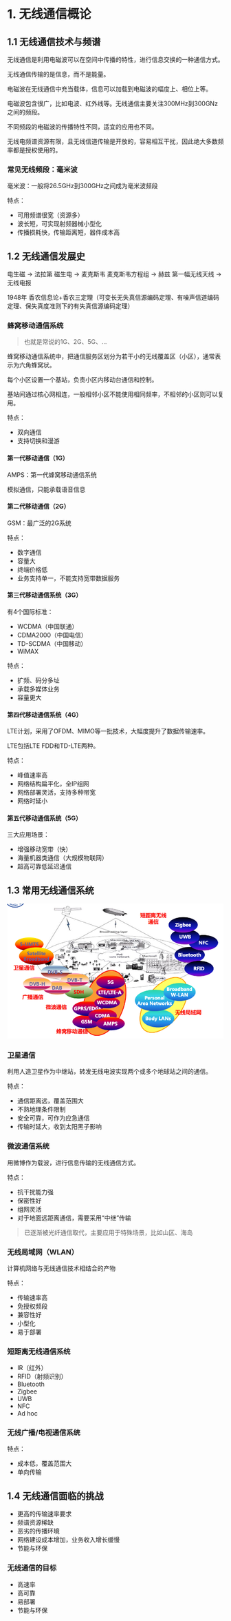 # 1. 无线通信概论

## 1.1 无线通信技术与频谱

无线通信是利用电磁波可以在空间中传播的特性，进行信息交换的一种通信方式。

无线通信传输的是信息，而不是能量。

电磁波在无线通信中充当载体，信息可以加载到电磁波的幅度上、相位上等。

电磁波包含很广，比如电波、红外线等。无线通信主要关注300MHz到300GNz之间的频段。

不同频段的电磁波的传播特性不同，适宜的应用也不同。

无线电频谱资源有限，且无线信道传输是开放的，容易相互干扰，因此绝大多数频率都是授权使用的。

### 常见无线频段：毫米波

毫米波：一般将26.5GHz到300GHz之间成为毫米波频段

特点：

- 可用频谱很宽（资源多）
- 波长短，可实现射频器械小型化
- 传播损耗快，传输距离短，器件成本高

## 1.2 无线通信发展史

电生磁 -> 法拉第 磁生电 -> 麦克斯韦 麦克斯韦方程组 -> 赫兹 第一幅无线天线 -> 无线电报

1948年 香农信息论+香农三定理（可变长无失真信源编码定理、有噪声信道编码定理、保失真度准则下的有失真信源编码定理）

### 蜂窝移动通信系统

> 也就是常说的1G、2G、5G、...

蜂窝移动通信系统中，把通信服务区划分为若干小的无线覆盖区（小区），通常表示为六角蜂窝状。

每个小区设置一个基站，负责小区内移动台通信和控制。

基站间通过核心网相连，一般相邻小区不能使用相同频率，不相邻的小区则可以复用。

特点：

- 双向通信
- 支持切换和漫游

#### 第一代移动通信（1G）

AMPS：第一代蜂窝移动通信系统

模拟通信，只能承载语音信息

#### 第二代移动通信（2G）

GSM：最广泛的2G系统

特点：

- 数字通信
- 容量大
- 终端价格低
- 业务支持单一，不能支持宽带数据服务

#### 第三代移动通信系统（3G）

有4个国际标准：

- WCDMA（中国联通）
- CDMA2000（中国电信）
- TD-SCDMA（中国移动）
- WiMAX

特点：

- 扩频、码分多址
- 承载多媒体业务
- 容量更大

#### 第四代移动通信系统（4G）

LTE计划，采用了OFDM、MIMO等一批技术，大幅度提升了数据传输速率。

LTE包括LTE FDD和TD-LTE两种。

特点：

- 峰值速率高
- 网络结构扁平化，全IP组网
- 网络部署灵活，支持多种带宽
- 网络时延小

#### 第五代移动通信系统（5G）

三大应用场景：

- 增强移动宽带（快）
- 海量机器类通信（大规模物联网）
- 超高可靠低延迟通信

## 1.3 常用无线通信系统

![alt text](assets/1.无线通信概论/image.png)

### 卫星通信

利用人造卫星作为中继站，转发无线电波实现两个或多个地球站之间的通信。

特点：

- 通信距离远，覆盖范围大
- 不熟地理条件限制
- 安全可靠，可作为应急通信
- 传输时延大，收到太阳黑子影响

### 微波通信系统

用微博作为载波，进行信息传输的无线通信方式。

特点：

- 抗干扰能力强
- 保密性好
- 组网灵活
- 对于地面远距离通信，需要采用“中继”传输

> 已逐渐被光纤通信取代，主要应用于特殊场景，比如山区、海岛

### 无线局域网（WLAN）

计算机网络与无线通信技术相结合的产物

特点：

- 传输速率高
- 免授权频段
- 兼容性好
- 小型化
- 易于部署

### 短距离无线通信系统

- IR（红外）
- RFID（射频识别）
- Bluetooth
- Zigbee
- UWB
- NFC
- Ad hoc

### 无线广播/电视通信系统

特点：

- 成本低，覆盖范围大
- 单向传输

## 1.4 无线通信面临的挑战

- 更高的传输速率要求
- 频谱资源稀缺
- 恶劣的传播环境
- 网络建设成本增加，业务收入增长缓慢
- 节能与环保

### 无线通信的目标

- 高速率
- 高可靠
- 易部署
- 节能与环保